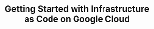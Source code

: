 ---
preview_image: ""
hero:
  image: /icons/containers.svg
  title: Getting Started with Infrastructure as Code on Google Cloud
main:
  duration: 60 minutes
  presenters:
    - name: Josh Kodroff
      role: Sr. Solutions Architect, Pulumi
    - name: Gary Bowers
      role: Senior Cloud Consultant, Google Cloud
  sortable_date: 2023-02-09T17:00:00.000Z
  datetime: 2023-02-09T17:00:00.000Z
  title: Getting Started with Infrastructure as Code on Google Cloud
  description: In this workshop, you will learn the fundamentals of infrastructure
    as code through guided exercises. You will be introduced to Pulumi, an
    infrastructure-as-code platform, where you can use familiar programming
    languages to provision modern cloud infrastructure. This workshop is
    designed to help new users become familiar with the core concepts needed to
    effectively deploy resources on Google Cloud. We will guide you through the
    Pulumi platform with diagrams and a series of labs to help accelerate your
    cloud projects.
event_data:
  name: Getting Started with Infrastructure as Code on Google Cloud
  start_date: 2023-02-09T17:00:00.000Z
  end_date: 2023-02-09T18:00:00.000Z
  url: https://www.pulumi.com/resources/infrastructure-as-code-google-cloud
  description: In this workshop, you will learn the fundamentals of infrastructure
    as code through guided exercises. You will be introduced to Pulumi, an
    infrastructure-as-code platform, where you can use familiar programming
    languages to provision modern cloud infrastructure. This workshop is
    designed to help new users become familiar with the core concepts needed to
    effectively deploy resources on Google Cloud. We will guide you through the
    Pulumi platform with diagrams and a series of labs to help accelerate your
    cloud projects.
form:
  hubspot_form_id: 857e74b9-4bbe-408f-860d-b40c3985e872
  salesforce_campaign_id: 701Du0000009l8dIAA
  gotowebinar_key: ""
featured: false
pre_recorded: false
pulumi_tv: false
unlisted: false
gated: true
type: webinars
external: false
block_external_search_index: false
aws_only: false
title: Getting Started with Infrastructure as Code on Google Cloud
meta_desc: This workshop is designed to help new users become familiar with the
  core concepts needed to effectively deploy resources on Google Cloud using
  Pulumi.
url_slug: infrastructure-as-code-google-cloud
---